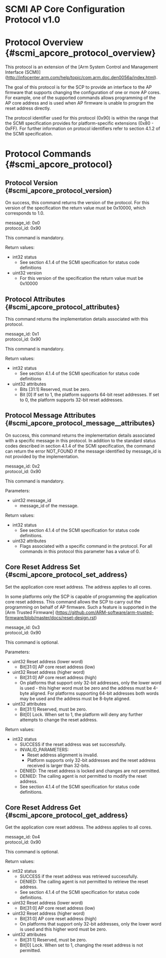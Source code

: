 SCMI AP Core Configuration Protocol v1.0
========================================

Protocol Overview                               {#scmi_apcore_protocol_overview}
=================

This protocol is an extension of the [Arm System Control and Management
Interface (SCMI)]
(http://infocenter.arm.com/help/topic/com.arm.doc.den0056a/index.html).

The goal of this protocol is for the SCP to provide an interface to the AP
firmware that supports changing the configuration of one or more AP cores.
For example, one of the supported commands allows programming of the AP core
address and is used when AP firmware is unable to program the reset address
directly.

The protocol identifier used for this protocol (0x90) is within the range that
the SCMI specification provides for platform-specific extensions (0x80 - 0xFF).
For further information on protocol identifiers refer to section 4.1.2 of the
SCMI specification.

Protocol Commands                                        {#scmi_apcore_protocol}
=================

Protocol Version                                 {#scmi_apcore_protocol_version}
----------------

On success, this command returns the version of the protocol. For this version
of the specification the return value must be 0x10000, which corresponds to 1.0.

message_id: 0x0<br>
protocol_id: 0x90

This command is mandatory.

Return values:
* int32 status
    * See section 4.1.4 of the SCMI specification for status code
      definitions
* uint32 version
    * For this version of the specification the return value must be 0x10000

Protocol Attributes                           {#scmi_apcore_protocol_attributes}
-------------------

This command returns the implementation details associated with this protocol.

message_id: 0x1<br>
protocol_id: 0x90

This command is mandatory.

Return values:
* int32 status
    * See section 4.1.4 of the SCMI specification for status code
      definitions
* uint32 attributes
    * Bits [31:1] Reserved, must be zero.
    * Bit [0] If set to 1, the platform supports 64-bit reset addresses. If set
      to 0, the platform supports 32-bit reset addresses.

Protocol Message Attributes          {#scmi_apcore_protocol_message__attributes}
---------------------------

On success, this command returns the implementation details associated with a
specific message in this protocol. In addition to the standard status codes
described in section 4.1.4 of the SCMI specification, the command can return the
error NOT_FOUND if the message identified by message_id is not provided by
the implementation.

message_id: 0x2<br>
protocol_id: 0x90

This command is mandatory.

Parameters:
* uint32 message_id
    * message_id of the message.

Return values:
* int32 status
    * See section 4.1.4 of the SCMI specification for status code
      definitions.
* uint32 attributes
    * Flags associated with a specific command in the protocol. For all commands
      in this protocol this parameter has a value of 0.

Core Reset Address Set                       {#scmi_apcore_protocol_set_address}
----------------------

Set the application core reset address. The address applies to all cores.

In some platforms only the SCP is capable of programming the application core
reset address. This command allows the SCP to carry out the programming on
behalf of AP firmware. Such a feature is supported in the [Arm Trusted Firmware]
(https://github.com/ARM-software/arm-trusted-firmware/blob/master/docs/reset-design.rst)

message_id: 0x3<br>
protocol_id: 0x90

This command is optional.

Parameters:
* uint32 Reset address (lower word)
    * Bit[31:0] AP core reset address (low)
* uint32 Reset address (higher word)
    * Bit[31:0] AP core reset address (high)
    * On platforms that support only 32-bit addresses, only the lower word is
      used - this higher word must be zero and the address must be 4-byte
      aligned. For platforms supporting 64-bit addresses both words may be used
      and the address must be 8-byte aligned.
* uint32 attributes
    * Bit[31:1] Reserved, must be zero.
    * Bit[0] Lock. When set to 1, the platform will deny any further attempts to
      change the reset address.

Return values:
* int32 status
    * SUCCESS if the reset address was set successfully.
    * INVALID_PARAMETERS:
        * Reset address alignment is invalid.
        * Platform supports only 32-bit addresses and the reset address received
          is larger than 32-bits.
    * DENIED: The reset address is locked and changes are not permitted.
    * DENIED: The calling agent is not permitted to modify the reset address.
    * See section 4.1.4 of the SCMI specification for status code
      definitions.

Core Reset Address Get                       {#scmi_apcore_protocol_get_address}
----------------------

Get the application core reset address. The address applies to all cores.

message_id: 0x4<br>
protocol_id: 0x90

This command is optional.

Return values:
* int32 status
    * SUCCESS if the reset address was retrieved successfully.
    * DENIED: The calling agent is not permitted to retrieve the reset address.
    * See section 4.1.4 of the SCMI specification for status code
      definitions.
* uint32 Reset address (lower word)
    * Bit[31:0] AP core reset address (low)
* uint32 Reset address (higher word)
    * Bit[31:0] AP core reset address (high)
    * On platforms that support only 32-bit addresses, only the lower word is
      used and this higher word must be zero.
* uint32 attributes
    * Bit[31:1] Reserved, must be zero.
    * Bit[0] Lock. When set to 1, changing the reset address is not permitted.
